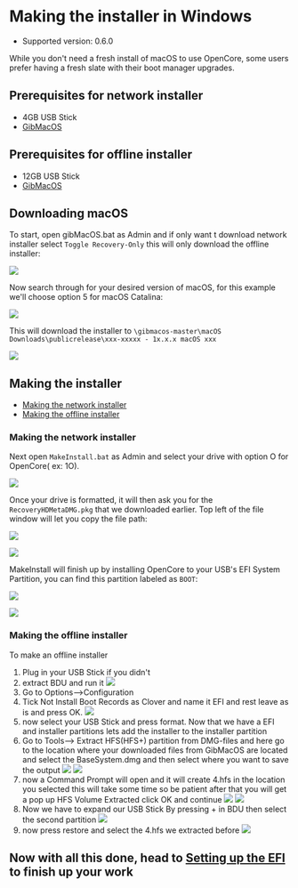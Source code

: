 # Making the installer in Windows

* Supported version: 0.6.0

While you don't need a fresh install of macOS to use OpenCore, some users prefer having a fresh slate with their boot manager upgrades.

## Prerequisites for network installer

* 4GB USB Stick
* [GibMacOS](https://github.com/corpnewt/gibMacOS)

## Prerequisites for offline installer

* 12GB USB Stick
* [GibMacOS](https://github.com/corpnewt/gibMacOS)

## Downloading macOS

To start, open gibMacOS.bat as Admin and if only want t download  network installer select `Toggle Recovery-Only` this will only download the offline installer:

![](../images/installer-guide/winblows-install-md/gib-default.png)

Now search through for your desired version of macOS, for this example we'll choose option 5 for macOS Catalina:

![](../images/installer-guide/winblows-install-md/gib-recovery.png)

This will download the installer to `\gibmacos-master\macOS Downloads\publicrelease\xxx-xxxxx - 1x.x.x macOS xxx`

![](../images/installer-guide/winblows-install-md/gib-done.png)

## Making the installer

* [Making the network installer](#making-the-network-installer)
* [Making the offline installer](#making-the-offline-installer)

### Making the network installer

Next open `MakeInstall.bat` as Admin and select your drive with option O for OpenCore( ex: 1O).

![](../images/installer-guide/winblows-install-md/make-install.png)

Once your drive is formatted, it will then ask you for the `RecoveryHDMetaDMG.pkg` that we downloaded earlier. Top left of the file window will let you copy the file path:

![](../images/installer-guide/winblows-install-md/make-install-location.png)

![](../images/installer-guide/winblows-install-md/recovery-location.png)

MakeInstall will finish up by installing OpenCore to your USB's EFI System Partition, you can find this partition labeled as `BOOT`:

![](../images/installer-guide/winblows-install-md/make-install-done.png)

![](../images/installer-guide/winblows-install-md/EFI-base.png)

### Making the offline installer

To make an offline installer

1. Plug in your USB Stick if you didn't
2. extract BDU and run it
![](../images/installer-guide/winblows-install-md/BDU.png)
3. Go to Options-->Configuration
4. Tick Not Install Boot Records as Clover and name it EFI and rest leave as is and press OK.
![](../images/installer-guide/winblows-install-md/BDU-Config.png)
5. now select your USB Stick and press format.
Now that we have a EFI and installer partitions lets add the installer to the installer partition
6. Go to Tools--> Extract HFS(HFS+) partition from DMG-files and here go to the location where your downloaded files from GibMacOS are located and select the BaseSystem.dmg and then select where you want to save the output
![](../images/installer-guide/winblows-install-md/BDU-DMG.png)
![](../images/installer-guide/winblows-install-md/BDU-HFS.png)
7. now a Command Prompt will open and it will create 4.hfs in the location you selected this will take some time so be patient after that you will get a pop up HFS Volume Extracted click OK and continue
![](../images/installer-guide/winblows-install-md/BDU-HFS-Out.png)
![](../images/installer-guide/winblows-install-md/BDU-HFS-OK.png)
8. Now we have to expand our USB Stick By pressing + in BDU then select the second partition
![](../images/installer-guide/winblows-install-md/BDU-USB.png)
9. now press restore and select the 4.hfs we extracted before
![](../images/installer-guide/winblows-install-md/BDU-Restore.png)

## Now with all this done, head to [Setting up the EFI](../installer-guide/opencore-efi.md) to finish up your work

